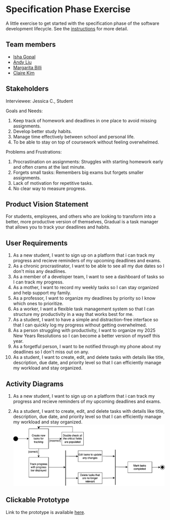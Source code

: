 # Specification Phase Exercise

A little exercise to get started with the specification phase of the software development lifecycle. See the [instructions](instructions.md) for more detail.

## Team members

- [Isha Gopal](https://github.com/ishy04)
- [Andy Liu](https://github.com/andy-612)
- [Margarita Billi](https://github.com/pinkmaggs)
- [Claire Kim](https://github.com/radishsoups)

## Stakeholders

Interviewee: Jessica C., Student

Goals and Needs:

1. Keep track of homework and deadlines in one place to avoid missing assignments.
2. Develop better study habits.
3. Manage time effectively between school and personal life.
4. To be able to stay on top of coursework without feeling overwhelmed.

Problems and Frustrations:

1. Procrastination on assignments: Struggles with starting homework early and often crams at the last minute.
2. Forgets small tasks: Remembers big exams but forgets smaller assignments.
3. Lack of motivation for repetitive tasks.
4. No clear way to measure progress.

## Product Vision Statement

For students, employees, and others who are looking to transform into a better, more productive version of themselves, Gradual is a task manager that allows you to track your deadlines and habits.

## User Requirements

1. As a new student, I want to sign up on a platform that i can track my progress and recieve reminders of my upcoming deadlines and exams.
2. As a chronic procrastinator, I want to be able to see all my due dates so I don't miss any deadlines.
3. As a member of a developer team, I want to see a dashboard of tasks so I can track my progress.
4. As a mother, I want to record my weekly tasks so I can stay organized and help support my family.
5. As a professor, I want to organize my deadlines by priority so I know which ones to prioritize.
6. As a worker, I want a flexible task management system so that I can structure my productivity in a way that works best for me.
7. As a student, I want to have a simple and distraction-free interface so that I can quickly log my progress without getting overwhelmed.
8. As a person struggling with productivity, I want to organize my 2025 New Years Resolutions so I can become a better version of myself this year.
9. As a forgetful person, I want to be notified through my phone about my deadlines so I don't miss out on any.
10. As a student, I want to create, edit, and delete tasks with details like title, description, due date, and priority level so that I can efficiently manage my workload and stay organized.

## Activity Diagrams

1. As a new student, I want to sign up on a platform that i can track my progress and recieve reminders of my upcoming deadlines and exams.
    <!-- ![UML for User Story 10]() -->

10. As a student, I want to create, edit, and delete tasks with details like title, description, due date, and priority level so that I can efficiently manage my workload and stay organized.
    ![UML for User Story 10](https://github.com/software-students-spring2025/1-specification-exercise-bytecraft/blob/main/UML/usr_story10.png)


## Clickable Prototype

Link to the prototype is available [here](https://www.figma.com/proto/el1GstfT48lTYVy1eVUNoC/Bytecraft?node-id=0-1&t=DMk6jFXTHQACMb0l-1).
